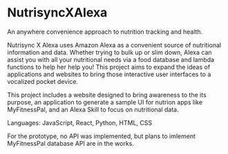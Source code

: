 # NutrisyncXAlexa
An anywhere convenience approach to nutrition tracking and health.

Nutrisync X Alexa uses Amazon Alexa as a convenient source of nutritional information and data. Whether trying to bulk up or slim down, Alexa can assist you with all your nutritional needs via a food database and lambda functions to help her help you! This project aims to expand the ideas of applications and websites to bring those interactive user interfaces to a vocalized pocket device. 

This project includes a website designed to bring awareness to the its purpose, an application to generate a sample UI for nutrion apps like MyFitnessPal, and an Alexa Skill to focus on nutritional data.

Languages: JavaScript, React, Python, HTML, CSS

For the prototype, no API was implemented, but plans to imlement MyFitnessPal database API are in the works.
